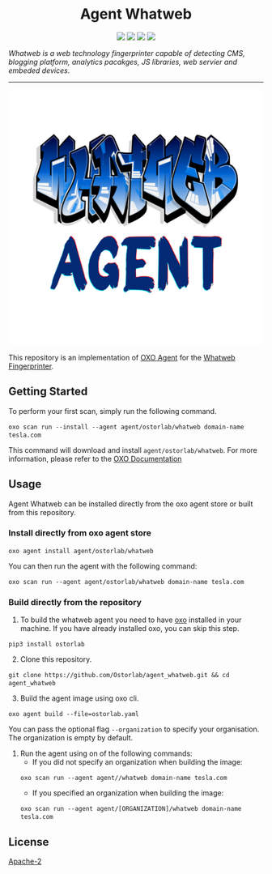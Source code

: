 <h1 align="center">Agent Whatweb</h1>

<p align="center">
<img src="https://img.shields.io/badge/License-Apache_2.0-brightgreen.svg">
<img src="https://img.shields.io/github/languages/top/ostorlab/agent_whatweb">
<img src="https://img.shields.io/github/stars/ostorlab/agent_whatweb">
<img src="https://img.shields.io/badge/PRs-welcome-brightgreen.svg">
</p>

_Whatweb is a web technology fingerprinter capable of detecting CMS, blogging platform, analytics pacakges, JS libraries, web servier and embeded devices._

---

<p align="center">
<img src="https://github.com/Ostorlab/agent_whatweb/blob/main/images/logo.png" alt="agent-whatweb" />
</p>

This repository is an implementation of [OXO Agent](https://pypi.org/project/ostorlab/) for the [Whatweb Fingerprinter](https://github.com/urbanadventurer/WhatWeb.git).

## Getting Started
To perform your first scan, simply run the following command.
```shell
oxo scan run --install --agent agent/ostorlab/whatweb domain-name tesla.com
```

This command will download and install `agent/ostorlab/whatweb`.
For more information, please refer to the [OXO Documentation](https://oxo.ostorlab.co/docs)


## Usage

Agent Whatweb can be installed directly from the oxo agent store or built from this repository.

 ### Install directly from oxo agent store

 ```shell
 oxo agent install agent/ostorlab/whatweb
 ```

You can then run the agent with the following command:

```shell
oxo scan run --agent agent/ostorlab/whatweb domain-name tesla.com
```


### Build directly from the repository

 1. To build the whatweb agent you need to have [oxo](https://pypi.org/project/ostorlab/) installed in your machine. If you have already installed oxo, you can skip this step.

```shell
pip3 install ostorlab
```

 2. Clone this repository.

```shell
git clone https://github.com/Ostorlab/agent_whatweb.git && cd agent_whatweb
```

 3. Build the agent image using oxo cli.

 ```shell
 oxo agent build --file=ostorlab.yaml
 ```
 You can pass the optional flag `--organization` to specify your organisation. The organization is empty by default.

 1. Run the agent using on of the following commands:
	 * If you did not specify an organization when building the image:
	  ```shell
	  oxo scan run --agent agent//whatweb domain-name tesla.com
	  ```
	 * If you specified an organization when building the image:
	  ```shell
	  oxo scan run --agent agent/[ORGANIZATION]/whatweb domain-name tesla.com
	  ```


## License
[Apache-2](./LICENSE)
